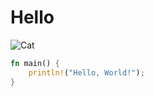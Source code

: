 # Hello
![Cat](https://es.mypet.com/wp-content/uploads/sites/23/2021/03/GettyImages-623368750-e1582816063521-1.jpg)
``` rust
fn main() {
    println!("Hello, World!");
}
```
